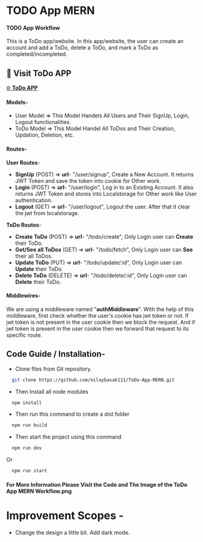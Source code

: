 # TODO App MERN

#### TODO App Workflow

This is a ToDo app/website. In this app/website, the user can create an account and add a ToDo, delete a ToDo, and mark a ToDo as completed/incompleted.

## 🔗 Visit ToDo APP

[🌐 **ToDo APP**](https://todo-app-mern-l8f8.onrender.com/)

#### Models-

- User Model => This Model Handels All Users and Their SignUp, Login, Logout functionalities.
- ToDo Model => This Model Handel All ToDos and Their Creation, Updation, Deletion, etc.

#### Routes-

**User Routes**-

- **SignUp** (POST) => **url**- "/user/signup", Create a New Account. It returns JWT Token and save the token into cookie for Other work.
- **Login** (POST) => **url**- "/user/login", Log in to an Existing Account. It also returns JWT Token and stores into Localstorage for Other work like User authentication.
- **Logout** (GET) => **url**- "/user/logout", Logout the user. After that it clear the jwt from localstorage.

**ToDo Routes**-

- **Create ToDo** (POST) => **url**- "/todo/create", Only Login user can **Create** their ToDo.
- **Get/See all ToDos** (GET) => **url**- "/todo/fetch", Only Login user can **See** their all ToDos.
- **Update ToDo** (PUT) => **url**- "/todo/update/:id", Only Login user can **Update** their ToDo.
- **Delete ToDo** (DELETE) => **url**- "/todo/delete/:id", Only Login user can **Delete** their ToDo.

#### Middlewires-

We are using a middleware named "**authMiddleware**". With the help of this middleware, first check whether the user's cookie has jwt token or not. If jwt token is not present in the user cookie then we block the request. And if jwt token is present in the user cookie then we forward that request to its specific route.

## Code Guide / Installation-

- Clone files from Git repository. 
```bash
  git clone https://github.com/nilaybasak111/ToDo-App-MERN.git
```
- Then Install all node modules
```bash
  npm install
```
- Then run this command to create a dist folder
```bash
  npm run build
``` 
- Then start the project using this command
```bash
  npm run dev
```
Or
```bash
  npm run start
```

#### For More Information Please Visit the Code and The Image of the ToDo App MERN Workflow.png

# Improvement Scopes -

- Change the design a little bit. Add dark mode.